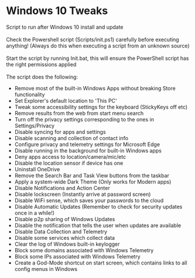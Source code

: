 # Windows 10 Tweaks
Script to run after Windows 10 install and update
<br/><br/>
Check the Powershell script (Scripts/init.ps1) carefully before executing anything! (Always do this when executing a script from an unknown source)
<br/><br/>
Start the script by running Init.bat, this will ensure the PowerShell script has the right permissions applied
<br/><br/>
The script does the following:
<br/>
* Remove most of the built-in Windows Apps without breaking Store functionality
* Set Explorer's default location to 'This PC'
* Tweak some accessibility settings for the keyboard (StickyKeys off etc)
* Remove results from the web from start menu search
* Turn off the privacy settings corresponding to the ones in Settings/Privacy
* Disable syncing for apps and settings
* Disable scanning and collection of contact info
* Configure privacy and telemetry settings for Microsoft Edge
* Disable running in the background for built-in Windows apps
* Deny apps access to location/camera/mic/etc
* Disable the location sensor if device has one
* Uninstall OneDrive
* Remove the Search Bar and Task View buttons from the taskbar
* Apply a system-wide Dark Theme (Only works for Modern apps)
* Disable Notifications and Action Center
* Disable lockscreen (Instantly arrive at password screen)
* Disable WiFi sense, which saves your passwords to the cloud
* Disable Automatic Updates (Remember to check for security updates once in a while!)
* Disable p2p sharing of Windows Updates
* Disable the notification that tells the user when updates are available
* Disable Data Collection and Telemetry
* Disable some services which collect data
* Clear the log of Windows built-in keylogger
* Block some domains associated with Windows Telemetry
* Block some IPs associated with Windows Telemetry
* Create a God-Mode shortcut on start screen, which contains links to all config menus in Windows
